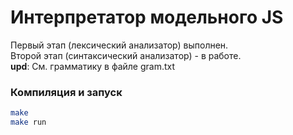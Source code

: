 # Интерпретатор модельного JS
Первый этап (лексический анализатор) выполнен. \
Второй этап (синтаксический анализатор) - в работе.
\
**upd**: См. грамматику в файле gram.txt

### Компиляция и запуск
```sh
make
make run
```